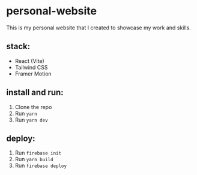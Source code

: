 # personal-website
This is my personal website that I created to showcase my work and skills.

## stack:
- React (Vite)
- Tailwind CSS
- Framer Motion

## install and run:
1. Clone the repo
2. Run `yarn`
3. Run `yarn dev`

## deploy:
1. Run `firebase init`
2. Run `yarn build`
3. Run `firebase deploy`
